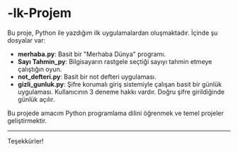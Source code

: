 # -lk-Projem

Bu proje, Python ile yazdığım ilk uygulamalardan oluşmaktadır. İçinde şu dosyalar var:

- **merhaba.py**: Basit bir "Merhaba Dünya" programı.
- **Sayı Tahmin_py**: Bilgisayarın rastgele seçtiği sayıyı tahmin etmeye çalıştığın oyun.
- **not_defteri.py**: Basit bir not defteri uygulaması.
- **gizli_gunluk.py**: Şifre korumalı giriş sistemiyle çalışan basit bir günlük uygulaması. Kullanıcının 3 deneme hakkı vardır. Doğru şifre girildiğinde günlük açılır.

Bu projede amacım Python programlama dilini öğrenmek ve temel projeler geliştirmektir.

---

Teşekkürler!
